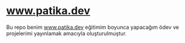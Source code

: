 # www.patika.dev
Bu repo benim www.patika.dev eğitimim boyunca yapacağım ödev ve projelerimi yayınlamak amacıyla oluşturulmuştur.
